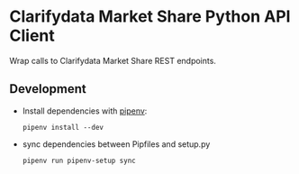 # Clarifydata Market Share Python API Client

Wrap calls to Clarifydata Market Share REST endpoints.

## Development
- Install dependencies with [pipenv](https://pipenv.pypa.io/en/latest/):
    ```shell
    pipenv install --dev
    ```
- sync dependencies between Pipfiles and setup.py
    ```shell
    pipenv run pipenv-setup sync
    ```
